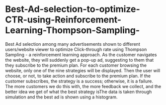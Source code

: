 # Best-Ad-selection-to-optimize-CTR-using-Reinforcement-Learning-Thompson-Sampling-
Best Ad selection among many advertisements shown to different users/website viewer to optimize Click-through rate using Thompson Sampling - a reinforcement learning approach. As the customer navigates the website, they will suddenly get a pop-up ad, suggesting to them that they subscribe to the premium plan. For each customer browsing the website, only one of the nine strategies will be displayed. Then the user will choose, or not, to take action and subscribe to the premium plan. If the customer subscribes, the strategy is a success; otherwise, it is a failure. The more customers we do this with, the more feedback we collect, and the better idea we get of what the best strategy isThe data is taken through simulation and the best ad is shown using a histogram.
